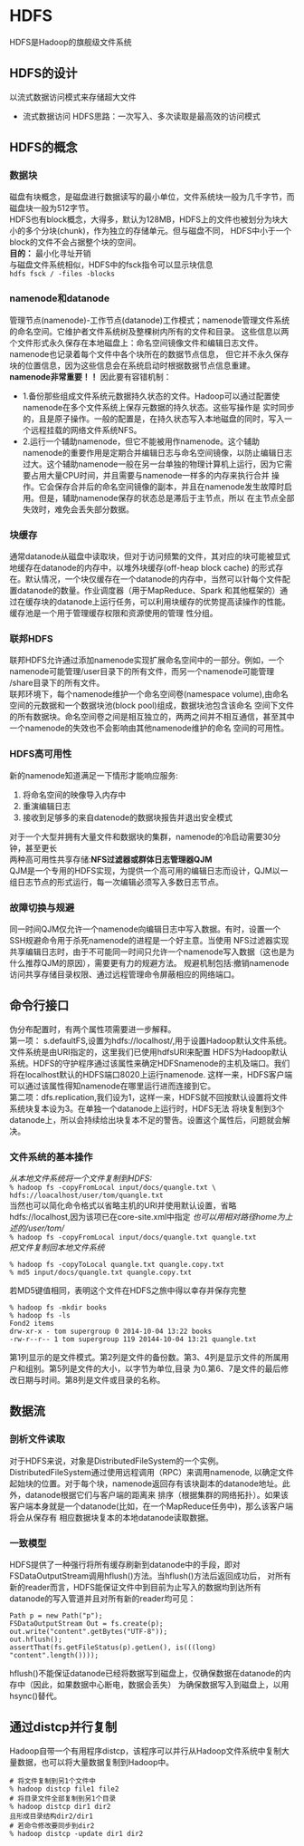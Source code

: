 # HDFS
HDFS是Hadoop的旗舰级文件系统
## HDFS的设计
以流式数据访问模式来存储超大文件  
* 流式数据访问 HDFS思路：一次写入、多次读取是最高效的访问模式
## HDFS的概念
### 数据块
磁盘有块概念，是磁盘进行数据读写的最小单位，文件系统块一般为几千字节，而磁盘块一般为512字节。  
HDFS也有block概念，大得多，默认为128MB，HDFS上的文件也被划分为块大小的多个分块(chunk)，作为独立的存储单元。但与磁盘不同，
HDFS中小于一个block的文件不会占据整个块的空间。  
**目的：** 最小化寻址开销  
与磁盘文件系统相似，HDFS中的fsck指令可以显示块信息  
`hdfs fsck / -files -blocks`  
### namenode和datanode
管理节点(namenode)-工作节点(datanode)工作模式；namenode管理文件系统的命名空间。它维护者文件系统树及整棵树内所有的文件和目录。
这些信息以两个文件形式永久保存在本地磁盘上：命名空间镜像文件和编辑日志文件。namenode也记录着每个文件中各个块所在的数据节点信息，
但它并不永久保存块的位置信息，因为这些信息会在系统启动时根据数据节点信息重建。  
**namenode非常重要！！** 因此要有容错机制：  
* 1.备份那些组成文件系统元数据持久状态的文件。Hadoop可以通过配置使namenode在多个文件系统上保存元数据的持久状态。这些写操作是
实时同步的，且是原子操作。一般的配置是，在持久状态写入本地磁盘的同时，写入一个远程挂载的网络文件系统NFS。  
* 2.运行一个辅助namenode，但它不能被用作namenode。这个辅助namenode的重要作用是定期合并编辑日志与命名空间镜像，以防止编辑日志
过大。这个辅助namenode一般在另一台单独的物理计算机上运行，因为它需要占用大量CPU时间，并且需要与namenode一样多的内存来执行合并
操作。它会保存合并后的命名空间镜像的副本，并且在namenode发生故障时启用。但是，辅助namenode保存的状态总是滞后于主节点，所以
在主节点全部失效时，难免会丢失部分数据。  
### 块缓存
通常datanode从磁盘中读取块，但对于访问频繁的文件，其对应的块可能被显式地缓存在datanode的内存中，以堆外块缓存(off-heap block cache)
的形式存在。默认情况，一个块仅缓存在一个datanode的内存中，当然可以针每个文件配置datanode的数量。作业调度器（用于MapReduce、Spark
和其他框架的）通过在缓存块的datanode上运行任务，可以利用块缓存的优势提高读操作的性能。缓存池是一个用于管理缓存权限和资源使用的管理
性分组。  
### 联邦HDFS
联邦HDFS允许通过添加namenode实现扩展命名空间中的一部分。例如，一个namenode可能管理/user目录下的所有文件，而另一个namenode可能管理
/share目录下的所有文件。  
联邦环境下，每个namenode维护一个命名空间卷(namespace volume),由命名空间的元数据和一个数据块池(block pool)组成，数据块池包含该命名
空间下文件的所有数据块。命名空间卷之间是相互独立的，两两之间并不相互通信，甚至其中一个namenode的失效也不会影响由其他namenode维护的命名
空间的可用性。
### HDFS高可用性
新的namenode知道满足一下情形才能响应服务:  
1. 将命名空间的映像导入内存中
2. 重演编辑日志
3. 接收到足够多的来自datenode的数据块报告并退出安全模式  

对于一个大型并拥有大量文件和数据块的集群，namenode的冷启动需要30分钟，甚至更长  
两种高可用性共享存储:**NFS过滤器或群体日志管理器QJM**  
QJM是一个专用的HDFS实现，为提供一个高可用的编辑日志而设计，QJM以一组日志节点的形式运行，每一次编辑必须写入多数日志节点。  
### 故障切换与规避
同一时间QJM仅允许一个namenode向编辑日志中写入数据。有时，设置一个SSH规避命令用于杀死namenode的进程是一个好主意。当使用
NFS过滤器实现共享编辑日志时，由于不可能同一时间只允许一个namenode写入数据（这也是为什么推荐QJM的原因），需要更有力的规避方法。
规避机制包括:撤销namenode访问共享存储目录权限、通过远程管理命令屏蔽相应的网络端口。  
## 命令行接口
伪分布配置时，有两个属性项需要进一步解释。  
第一项： s.defaultFS,设置为hdfs://localhost/,用于设置Hadoop默认文件系统。文件系统是由URI指定的，这里我们已使用hdfsURI来配置
HDFS为Hadoop默认系统。HDFS的守护程序通过该属性来确定HDFSnamenode的主机及端口。我们将在localhost默认的HDFS端口8020上运行namenode.
这样一来，HDFS客户端可以通过该属性得知namenode在哪里运行进而连接到它。  
第二项：dfs.replication,我们设为1，这样一来，HDFS就不回按默认设置将文件系统块复本设为3。在单独一个datanode上运行时，HDFS无法
将块复制到3个datanode上，所以会持续给出块复本不足的警告。设置这个属性后，问题就会解决。  
### 文件系统的基本操作
*从本地文件系统将一个文件复制到HDFS:*  
`
% hadoop fs -copyFromLocal input/docs/quangle.txt \ hdfs://loacalhost/user/tom/quangle.txt
`  
当然也可以简化命令格式以省略主机的URI并使用默认设置，省略hdfs://localhost,因为该项已在core-site.xml中指定
*也可以用相对路径home为上述的/user/tom/*  
`
% hadoop fs -copyFromLocal input/docs/quangle.txt quangle.txt
`  
*把文件复制回本地文件系统*
```
% hadoop fs -copyToLocal quangle.txt quangle.copy.txt
% md5 input/docs/quangle.txt quangle.copy.txt
```
若MD5键值相同，表明这个文件在HDFS之旅中得以幸存并保存完整
```
% hadoop fs -mkdir books
% hadoop fs -ls
Fond2 items
drw-xr-x - tom supergroup 0 2014-10-04 13:22 books
-rw-r--r-- 1 tom supergroup 119 20144-10-04 13:21 quangle.txt
```
第1列显示的是文件模式。第2列是文件的备份数。第3、4列是显示文件的所属用户和组别。第5列是文件的大小，以字节为单位,目录
为0.第6、7是文件的最后修改日期与时间。第8列是文件或目录的名称。  
## 数据流
### 剖析文件读取
对于HDFS来说，对象是DistributedFileSystem的一个实例。DistributedFileSystem通过使用远程调用（RPC）来调用namenode,
以确定文件起始块的位置。对于每个块，namenode返回存有该块副本的datanode地址。此外，datanode根据它们与客户端的距离来
排序（根据集群的网络拓扑）。如果该客户端本身就是一个datanode(比如，在一个MapReduce任务中)，那么该客户端将会从保存有
相应数据块复本的本地datanode读取数据。
### 一致模型
HDFS提供了一种强行将所有缓存刷新到datanode中的手段，即对FSDataOutputStream调用hflush()方法。当hflush()方法后返回成功后，
对所有新的reader而言，HDFS能保证文件中到目前为止写入的数据均到达所有datanode的写入管道并且对所有新的reader均可见：
```
Path p = new Path("p");
FSDataOutputStream Out = fs.create(p);
out.write("content".getBytes("UTF-8"));
out.hflush();
assertThat(fs.getFileStatus(p).getLen(), is(((long) "content".length())));
```
hflush()不能保证datanode已经将数据写到磁盘上，仅确保数据在datanode的内存中（因此，如果数据中心断电，数据会丢失）
为确保数据写入到磁盘上，以用hsync()替代。  
## 通过distcp并行复制
Hadoop自带一个有用程序distcp，该程序可以并行从Hadoop文件系统中复制大量数据，也可以将大量数据复制到Hadoop中。
```
# 将文件复制到另1个文件中
% hadoop distcp file1 file2
# 将目录文件全部复制到另1个目录
% hadoop distcp dir1 dir2
且形成目录结构dir2/dir1
# 若命令修改要同步到dir2
% hadoop distcp -update dir1 dir2

```

